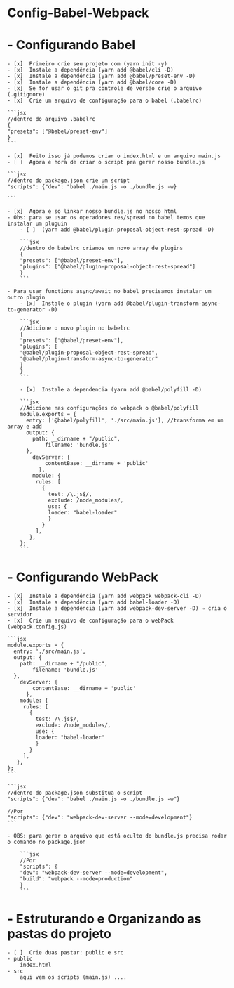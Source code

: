 # Config-Babel-Webpack


# - Configurando Babel
    - [x]  Primeiro crie seu projeto com (yarn init -y)
    - [x]  Instale a dependência (yarn add @babel/cli -D)
    - [x]  Instale a dependência (yarn add @babel/preset-env -D)
    - [x]  Instale a dependência (yarn add @babel/core -D)
    - [x]  Se for usar o git pra controle de versão crie o arquivo (.gitignore)
    - [x]  Crie um arquivo de configuração para o babel (.babelrc)

    ```jsx
    //dentro do arquivo .babelrc
    {
    "presets": ["@babel/preset-env"]
    }
    ```

    - [x]  Feito isso já podemos criar o index.html e um arquivo main.js
    - [ ]  Agora é hora de criar o script pra gerar nosso bundle.js

    ```jsx
    //dentro do package.json crie um script
    "scripts": {"dev": "babel ./main.js -o ./bundle.js -w}

    ```

    - [x]  Agora é so linkar nosso bundle.js no nosso html
    - Obs: para se usar os operadores res/spread no babel temos que instalar um pluguin
        - [ ]  (yarn add @babel/plugin-proposal-object-rest-spread -D)

        ```jsx
        //dentro do babelrc criamos um novo array de plugins
        {
        "presets": ["@babel/preset-env"],
        "plugins": ["@babel/plugin-proposal-object-rest-spread"]
        }
        ```

    - Para usar functions async/await no babel precisamos instalar um outro plugin
        - [x]  Instale o plugin (yarn add @babel/plugin-transform-async-to-generator -D)

        ```jsx
        //Adicione o novo plugin no babelrc
        {
        "presets": ["@babel/preset-env"],
        "plugins": [
        "@babel/plugin-proposal-object-rest-spread",
        "@babel/plugin-transform-async-to-generator"
        ]
        }
        ```

        - [x]  Instale a dependencia (yarn add @babel/polyfill -D)

        ```jsx
        //Adicione nas configurações do webpack o @babel/polyfill
        module.exports = {
          entry: ['@babel/polyfill', './src/main.js'], //transforma em um array e add
          output: {
            path: __dirname + "/public",
        		filename: 'bundle.js'
          },
        	devServer: {
        	    contentBase: __dirname + 'public'
        	  },
        	module: {
             rules: [
               {
                 test: /\.js$/,
                 exclude: /node_modules/,
        		 use: {
        		 loader: "babel-loader"
        		 }
               }
             ],
           },
        };
        ```

# - Configurando WebPack
    - [x]  Instale a dependência (yarn add webpack webpack-cli -D)
    - [x]  Instale a dependência (yarn add babel-loader -D)
    - [x]  Instale a dependência (yarn add webpack-dev-server -D) ⇒ cria o servidor
    - [x]  Crie um arquivo de configuração para o webPack (webpack.config.js)

    ```jsx
    module.exports = {
      entry: './src/main.js',
      output: {
        path: __dirname + "/public",
    		filename: 'bundle.js'
      },
    	devServer: {
    	    contentBase: __dirname + 'public'
    	  },
    	module: {
         rules: [
           {
             test: /\.js$/,
             exclude: /node_modules/,
    		 use: {
    		 loader: "babel-loader"
    		 }
           }
         ],
       },
    };
    ```

    ```jsx
    //dentro do package.json substitua o script
    "scripts": {"dev": "babel ./main.js -o ./bundle.js -w"}

    //Por
    "scripts": {"dev": "webpack-dev-server --mode=development"}
    ```

    - OBS: para gerar o arquivo que está oculto do bundle.js precisa rodar o comando no package.json

        ```jsx
        //Por
        "scripts": {
        "dev": "webpack-dev-server --mode=development",
        "build": "webpack --mode=production"
        }
        ```

# - Estruturando e Organizando as pastas do projeto
    - [ ]  Crie duas pastar: public e src
    - public
        index.html
    - src
        aqui vem os scripts (main.js) ....